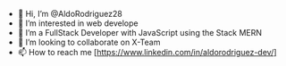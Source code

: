 - 👋 Hi, I’m @AldoRodriguez28
- 👀 I’m interested in web develope
- 🌱 I’m  a FullStack Developer with JavaScript using the Stack MERN
- 🚀  I’m looking to collaborate on X-Team
- 📫 How to reach me [https://www.linkedin.com/in/aldorodriguez-dev/]

<!---
AldoRodriguez28/AldoRodriguez28 is a ✨ special ✨ repository because its `README.md` (this file) appears on your GitHub profile.
You can click the Preview link to take a look at your changes.
--->
